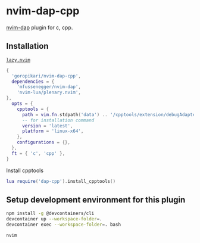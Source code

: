 # nvim-dap-cpp

[nvim-dap][1] plugin for c, cpp.

## Installation

[`lazy.nvim`][3]

```lua
{
  'goropikari/nvim-dap-cpp',
  dependencies = {
    'mfussenegger/nvim-dap',
    'nvim-lua/plenary.nvim',
},
  opts = {
    cpptools = {
      path = vim.fn.stdpath('data') .. '/cpptools/extension/debugAdapters/bin/OpenDebugAD7',
      -- for installation command
      version = 'latest',
      platform = 'linux-x64',
    },
    configurations = {},
  },
  ft = { 'c', 'cpp' },
}
```

Install cpptools

```lua
lua require('dap-cpp').install_cpptools()
```

## Setup development environment for this plugin

```bash
npm install -g @devcontainers/cli
devcontainer up --workspace-folder=.
devcontainer exec --workspace-folder=. bash

nvim
```

[1]: https://github.com/mfussenegger/nvim-dap
[2]: https://marketplace.visualstudio.com/items?itemName=ms-vscode.cpptools
[3]: https://github.com/folke/lazy.nvim
